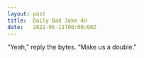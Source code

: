 ```yaml
---
layout: post
title:  Daily Dad Joke 4U
date:   2022-05-11T00:00:00Z
---
```

“Yeah,” reply the bytes. “Make us a double.”
